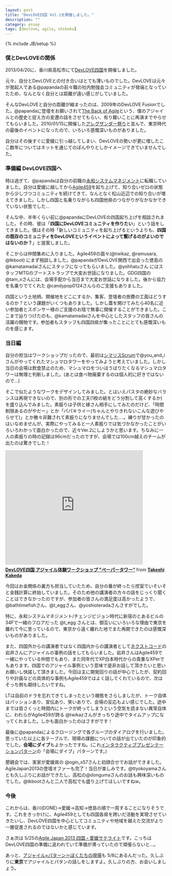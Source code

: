 ```yaml
---
layout: post
title: "DevLOVE四国 Vol.1を開催しました。"
description: ""
category: essay
tags: [devlove, agile, shikoku]
---
```

{% include JB/setup %}

### 僕とDevLOVEの関係

2013/04/20に、香川県高松市にて[DevLOVE四国](http://devlove-459.doorkeeper.jp/events/2649)を開催しました。

元々、自分とDevLOVEとの付き合いはとても薄いものでした。DevLOVEは元々が発起人である@papandaの前々職の社内勉強会コミュニティが発端となっていたため、なんとなく自分とは距離が遠い感じがしていました。

そんなDevLOVEと自分の距離が縮まったのは、2009年のDevLOVE Fusionでした。@papandaに登壇をお願いされて[The Back of Agile](http://www.slideshare.net/kkd/the-back-of-agile)という、僕のアジャイルとの歴史と捉え方の変遷の話をさせてもらい、有り難いことに再演までやらせてもらいました。2010/01/15に開催した[アレグザンダー祭り](http://objectclub.jp/event/2010alexander/)と並んで、東京時代の最後のイベントになったので、いろいろ感慨深いものがありました。

自分はその後すぐに愛媛に引っ越してしまい、DevLOVEの勢いが更に増したここ数年についてはネットを通じてのぼんやりとしかイメージできていませんでした。

### 準備編 DevLOVE四国へ

時は過ぎて、@papandaは自分の前職の[永和システムマネジメント](http://www.esm.co.jp/)に転職していました。自分は愛媛に越してから[Agile459](https://sites.google.com/site/agile459/)を起ち上げて、知り合いゼロの状態から少しづつコミュニティを続けてきて、なんとなく松山近辺での知り合いが増えてきました。しかし四国と名乗りながらも四国他県のつながりがなかなかできていない状態でした...

そんな中、半年くらい前に@papandaにDevLOVEの四国起ち上げを相談されました。その時、彼は「**四国にDevLOVEコミュニティを作りたい**」という話をしてきました。僕はその時「新しいコミュニティを起ち上げるというよりも、**四国の既存のコミュニティをDevLOVEというイベントによって繋げるのがよいのではないのか？**」と提案しました。

そこからは仲間集めに入りました。Agile459の面々(@twikaz, @ramusara, @tkboot) にまず相談しました。@papandaがDevLOVE関西で出会った徳島の @kamatamadaiさんにスタッフになってもらいました。@yohhatuさん にはスタッフMTGのブートストラップで大変お世話になりました。GDG四国の@tam_xさんには、会場手配から当日まで大変お世話になりました。後から協力を名乗りでてくれた @candypop0124さんらのご支援もありました。

四国という土地柄、開催地をどこにするか、集客、登壇者の旅費の工面はどうするのか？という課題がいくつもありました。しかし蓋を開けてみたら40名に近い参加者とスポンサー様のご支援のお陰で無事に開催することができました。ここまで辿りつけたのも、@kamatamadaiさんを中心としたスタッフの皆さんの活躍の賜物です。参加者もスタッフも四国四県が集ったことにとても感慨深いものを感じます。

### 当日編

自分の担当はワークショップだったので、最初は[シマリスScrum](http://agile459.doorkeeper.jp/events/3260)で@you_and_iさんがやってくれたマシュマロタワーをやってみようと考えていました。しかし当日の会場は飲食禁止のため、マシュマロをついほうばりたくなるマシュマロタワーは無理と判断しました。(あとは食べ物廃棄するのは個人的に好きではないので...) 

そこで似たようなワークをデザインしてみました。とはいえパスタの絶妙なバランスは再現できないので、別の形での工夫(1枚の紙をどう分割して高くするか)を盛り込んでみました。素振りは子供と嫁さん相手にしてみたのだけど、「時間制限あるのがやだー」とか「パパキライー(ちゃんとやりきれないこんな遊びやらせて)」とか散々非難されて素振りになりませんでした....。練りが甘かったのはいなめませんが、実際にやってみると一人素振りでは気づかなかったことがいろいろわかって面白かったので、近々Ver.2にしようかと思います。ちなみに一人の素振りの時の記録は96cmだったのですが、会場では100cm越えのチームが出たのは驚きでした！

<iframe src="http://www.slideshare.net/slideshow/embed_code/19500344" width="427" height="356" frameborder="0" marginwidth="0" marginheight="0" scrolling="no" style="border:1px solid #CCC;border-width:1px 1px 0;margin-bottom:5px" allowfullscreen webkitallowfullscreen mozallowfullscreen> </iframe> <div style="margin-bottom:5px"> <strong> <a href="http://www.slideshare.net/kkd/devlove-19500344" title="DevLOVE四国 アジャイル体験ワークショップ &quot;ペーパータワー&quot;" target="_blank">DevLOVE四国 アジャイル体験ワークショップ &quot;ペーパータワー&quot;</a> </strong> from <strong><a href="http://www.slideshare.net/kkd" target="_blank">Takeshi Kakeda</a></strong> </div>

今回はお金関係の裏方も担当していたため、自分の番が終ったら控室でいそいそと金銭計算に終始していました。そのため他の講演者の方々の話をじっくり聞くことはできなかったのですが、参加者の皆さんの満足度は高かったようで、@bathtimefishさん、@t_eggさん、@yoshioteradaさんさすがでした。

特に、永和システムマネジメント/チェンジビジョン時代に新宿のとあるビルの34Fで一緒のフロアだった @t_egg さんとは、御互いにいろいろな理由で東京を離れて今に至っているので、東京から遠く離れた地でまた再開できたのは感慨深いものがありました。

また、四国外からの講演者ではなく四国内からの講演者として[ネクストコード](http://www.nextcode.jp/)の岩井さんにアジャイルの事例の話をしてもらいました。岩井さんはAgile459で一緒にやっている仲間でもあり、また同年代でXP白本時代からの貴重なXPerでもあります。四国でのアジャイル事例という意味で是非お話して頂きたいと思いお願いし快諾して頂きました。今回は主に開発回りの話が中心でしたが、契約回りや計画などの具体的な事例もAgile459ではよく話してくれているので、次はそっち側も期待したいですね。

LTは自前のドラを忘れてきてしまったという醜態をさらしましたが、トーク自体はパッションあり、宣伝あり、笑いありで、会場の反応もよい感じでした。途中までは皆さくっと時間内にトークが終ってしまうという空気を読まない異常自体に、われらがAgile459が誇る @twikazさんがきっちり途中でタイムアップになってくれました。しかも面白かったのはさすがです！

最後に@papandaによるクロージングで各グループのダイアログを行いました。思っていた以上に各テーブルで、現場の課題についての話が出ていたのが印象的でした。**会場にダイブ**もよかったですね。(これ[インタラクティブプレゼンテーションパターン](http://objectclub.jp/download/files/ipp-onAir.pdf)の「会場にダイブ」パターンです。)

懇親会では、実家が愛媛県の @ogin_s57さんと初顔合せでお話ができました。AgileJapan2013の登壇オファーも完了！当日が楽しみです。@ttyokoyamaさんとも久しぶりにお話ができたし、高松の@dongumaさんのお話も興味深いものでした。@tkbootさんと二人で高松でも盛り上げてほしいですねw。 

### 今後

これからは、香川(DONE)→愛媛→高知→徳島の順で一周することになりそうです。これをきっかけに、Agile459としても四国各県を跨いだ活動を実現させていきたいし、DevLOVE四国を中心としてコミュニティや地域を越えた交流がより一層促進されるのではないかと感じています。

さぁ次は 5/25の[Agile Japan 2013 四国・愛媛サテライト](http://agile459.doorkeeper.jp/events/3634)です。こっちはDevLOVE四国の準備に追われていて準備が滞っていたので頑張らないと...。

あっと、[アジャイル×パターン＝ぼくたちの現場](http://gembapatterncommunity.doorkeeper.jp/events/3623)も 5/8にあるんだった。久しぶりに**東京**でアジャイルとパタンの話しをしますよ。久しぶりの方、お会いしましょう。


